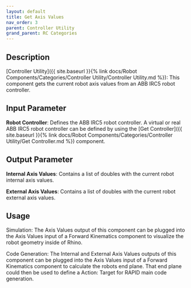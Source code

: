 ```yaml
---
layout: default
title: Get Axis Values
nav_order: 3
parent: Controller Utility
grand_parent: RC Categories
---
```


## Description

[Controller Utility]({{ site.baseurl }}{% link docs/Robot Components/Categories/Controller Utility/Controller Utility.md %}): This component gets the current robot axis values from an ABB IRC5 robot controller.

## Input Parameter

**Robot Controller**: Defines the ABB IRC5 robot controller. A virtual or real ABB IRC5 robot controller can be defined by using the [Get Controller]({{ site.baseurl }}{% link docs/Robot Components/Categories/Controller Utility/Get Controller.md %}) component.

## Output Parameter

**Internal Axis Values**: Contains a list of doubles with the current robot internal axis values.

**External Axis Values**: Contains a list of doubles with the current robot external axis values.

## Usage

Simulation: The Axis Values output of this component can be plugged into the Axis Values input of a Forward Kinematics component to visualize the robot geometry inside of Rhino.

Code Generation: The Internal and External Axis Values outputs of this component can be plugged into the Axis Values input of a Forward Kinematics component to calculate the robots end plane. That end plane could then be used to define a Action: Target for RAPID main code generation.

